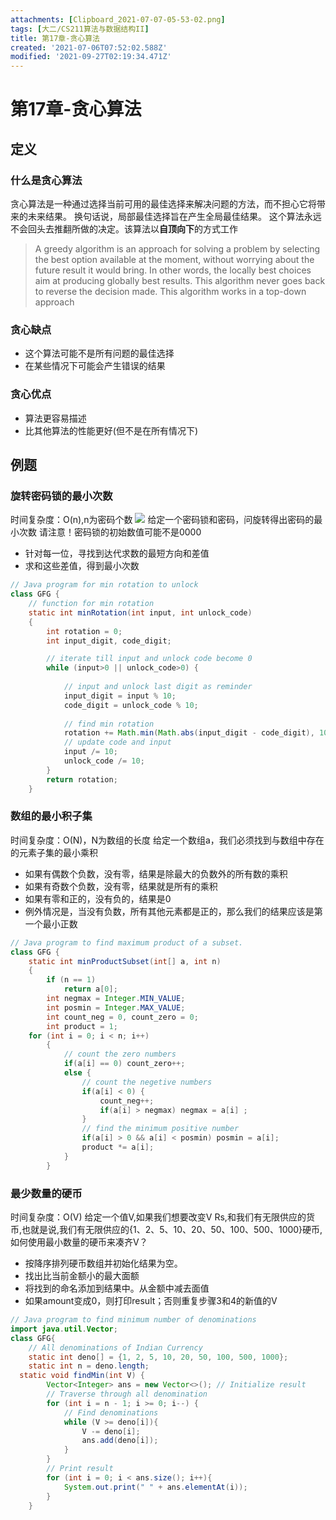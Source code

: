 ```yaml
---
attachments: [Clipboard_2021-07-07-05-53-02.png]
tags: [大二/CS211算法与数据结构II]
title: 第17章-贪心算法
created: '2021-07-06T07:52:02.588Z'
modified: '2021-09-27T02:19:34.471Z'
---
```


# 第17章-贪心算法

## 定义
### 什么是贪心算法
贪心算法是一种通过选择当前可用的最佳选择来解决问题的方法，而不担心它将带来的未来结果。
换句话说，局部最佳选择旨在产生全局最佳结果。
这个算法永远不会回头去推翻所做的决定。该算法以**自顶向下**的方式工作
> A greedy algorithm is an approach for solving a problem by selecting the best option available at the moment, without worrying about the future result it would bring. 
In other words, the locally best choices aim at producing globally best results.
This algorithm never goes back to reverse the decision made. This algorithm works in a top-down approach

### 贪心缺点
- 这个算法可能不是所有问题的最佳选择
- 在某些情况下可能会产生错误的结果

### 贪心优点
- 算法更容易描述
- 比其他算法的性能更好(但不是在所有情况下)

## 例题
### 旋转密码锁的最小次数
时间复杂度：O(n),n为密码个数
![](@attachment/Clipboard_2021-07-07-05-53-02.png)
给定一个密码锁和密码，问旋转得出密码的最小次数
请注意！密码锁的初始数值可能不是0000
- 针对每一位，寻找到达代求数的最短方向和差值
- 求和这些差值，得到最小次数
```JAVA
// Java program for min rotation to unlock
class GFG {
    // function for min rotation
    static int minRotation(int input, int unlock_code)
    {
        int rotation = 0;
        int input_digit, code_digit;

        // iterate till input and unlock code become 0
        while (input>0 || unlock_code>0) {
  
            // input and unlock last digit as reminder
            input_digit = input % 10;
            code_digit = unlock_code % 10;
  
            // find min rotation
            rotation += Math.min(Math.abs(input_digit - code_digit), 10 - Math.abs(input_digit - code_digit));
            // update code and input
            input /= 10;
            unlock_code /= 10;
        }   
        return rotation;
    }
```

### 数组的最小积子集
时间复杂度：O(N)，N为数组的长度
给定一个数组a，我们必须找到与数组中存在的元素子集的最小乘积
- 如果有偶数个负数，没有零，结果是除最大的负数外的所有数的乘积
- 如果有奇数个负数，没有零，结果就是所有的乘积
- 如果有零和正的，没有负的，结果是0
- 例外情况是，当没有负数，所有其他元素都是正的，那么我们的结果应该是第一个最小正数
```JAVA
// Java program to find maximum product of a subset.
class GFG {
	static int minProductSubset(int[] a, int n)
	{
		if (n == 1)
			return a[0];	
		int negmax = Integer.MIN_VALUE;
		int posmin = Integer.MAX_VALUE;
		int count_neg = 0, count_zero = 0;
		int product = 1;
    for (int i = 0; i < n; i++)
		{
			// count the zero numbers 
			if(a[i] == 0) count_zero++;
			else {
				// count the negetive numbers
		       	if(a[i] < 0) {
					count_neg++;
					if(a[i] > negmax) negmax = a[i] ;
				}
				// find the minimum positive number
				if(a[i] > 0 && a[i] < posmin) posmin = a[i];		
				product *= a[i];
			}
		}
```

### 最少数量的硬币
时间复杂度：O(V)
给定一个值V,如果我们想要改变V Rs,和我们有无限供应的货币,也就是说,我们有无限供应的{1、2、5、10、20、50、100、500、1000}硬币, 如何使用最小数量的硬币来凑齐V？
- 按降序排列硬币数组并初始化结果为空。
- 找出比当前金额小的最大面额
- 将找到的命名添加到结果中。从金额中减去面值
- 如果amount变成0，则打印result；否则重复步骤3和4的新值的V
```JAVA
// Java program to find minimum number of denominations
import java.util.Vector;
class GFG{
	// All denominations of Indian Currency
	static int deno[] = {1, 2, 5, 10, 20, 50, 100, 500, 1000};
	static int n = deno.length;
  static void findMin(int V) {
		Vector<Integer> ans = new Vector<>(); // Initialize result
		// Traverse through all denomination
		for (int i = n - 1; i >= 0; i--) {
			// Find denominations
			while (V >= deno[i]){
				V -= deno[i];
				ans.add(deno[i]);
			}
		}
		// Print result
		for (int i = 0; i < ans.size(); i++){
			System.out.print(" " + ans.elementAt(i));
		}
	}
```










